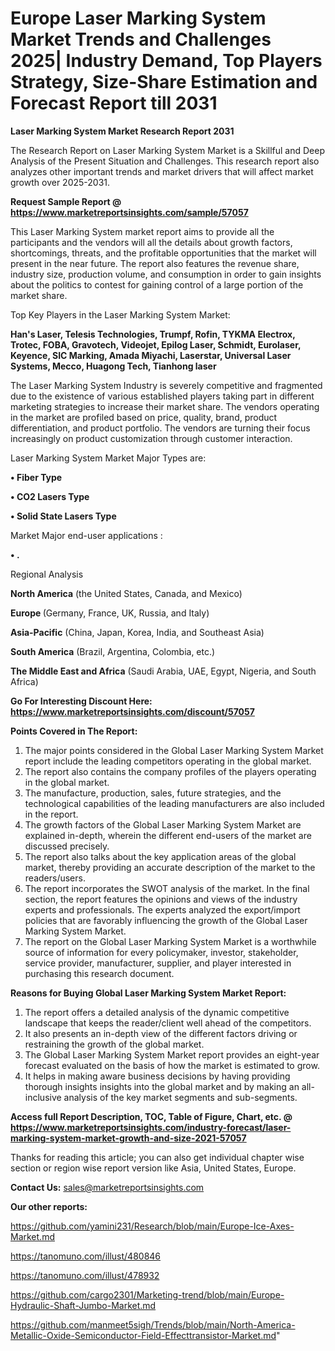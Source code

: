 # Europe Laser Marking System Market Trends and Challenges 2025| Industry Demand, Top Players Strategy, Size-Share Estimation and Forecast Report till 2031

<strong>Laser Marking System Market Research Report 2031</strong>

The Research Report on Laser Marking System Market is a Skillful and Deep Analysis of the Present Situation and Challenges. This research report also analyzes other important trends and market drivers that will affect market growth over 2025-2031.

<strong>Request Sample Report @ <a href=https://www.marketreportsinsights.com/sample/57057>https://www.marketreportsinsights.com/sample/57057</a></strong>

This Laser Marking System market report aims to provide all the participants and the vendors will all the details about growth factors, shortcomings, threats, and the profitable opportunities that the market will present in the near future. The report also features the revenue share, industry size, production volume, and consumption in order to gain insights about the politics to contest for gaining control of a large portion of the market share.

Top Key Players in the Laser Marking System Market:

<strong>Han&#39;s Laser, Telesis Technologies, Trumpf, Rofin, TYKMA Electrox, Trotec, FOBA, Gravotech, Videojet, Epilog Laser, Schmidt, Eurolaser, Keyence, SIC Marking, Amada Miyachi, Laserstar, Universal Laser Systems, Mecco, Huagong Tech, Tianhong laser</strong>

The Laser Marking System Industry is severely competitive and fragmented due to the existence of various established players taking part in different marketing strategies to increase their market share. The vendors operating in the market are profiled based on price, quality, brand, product differentiation, and product portfolio. The vendors are turning their focus increasingly on product customization through customer interaction.

Laser Marking System Market Major Types are:

<strong>• Fiber Type

• CO2 Lasers Type

• Solid State Lasers Type</strong>

Market Major end-user applications :

<strong>• .</strong>

Regional Analysis

</u><strong><b>North America</b></strong> (the United States, Canada, and Mexico)

<strong><b>Europe </b></strong>(Germany, France, UK, Russia, and Italy)

<strong><b>Asia-Pacific</b></strong> (China, Japan, Korea, India, and Southeast Asia)

<strong><b>South America</b></strong> (Brazil, Argentina, Colombia, etc.)

<strong><b>The Middle East and Africa</b></strong> (Saudi Arabia, UAE, Egypt, Nigeria, and South Africa)

<strong>Go For Interesting Discount Here: <a href=https://www.marketreportsinsights.com/discount/57057>https://www.marketreportsinsights.com/discount/57057</a></strong>

<strong>Points Covered in The Report:</strong>
<ol>
  <li>The major points considered in the Global Laser Marking System Market report include the leading competitors operating in the global market.</li>
  <li>The report also contains the company profiles of the players operating in the global market.</li>
  <li>The manufacture, production, sales, future strategies, and the technological capabilities of the leading manufacturers are also included in the report.</li>
  <li>The growth factors of the Global Laser Marking System Market are explained in-depth, wherein the different end-users of the market are discussed precisely.</li>
  <li>The report also talks about the key application areas of the global market, thereby providing an accurate description of the market to the readers/users.</li>
  <li>The report incorporates the SWOT analysis of the market. In the final section, the report features the opinions and views of the industry experts and professionals. The experts analyzed the export/import policies that are favorably influencing the growth of the Global Laser Marking System Market.</li>
  <li>The report on the Global Laser Marking System Market is a worthwhile source of information for every policymaker, investor, stakeholder, service provider, manufacturer, supplier, and player interested in purchasing this research document.</li>
</ol>
<strong>Reasons for Buying Global Laser Marking System Market Report:</strong>

<ol>
  <li>The report offers a detailed analysis of the dynamic competitive landscape that keeps the reader/client well ahead of the competitors.</li>
  <li>It also presents an in-depth view of the different factors driving or restraining the growth of the global market.</li>
  <li>The Global Laser Marking System Market report provides an eight-year forecast evaluated on the basis of how the market is estimated to grow.</li>
  <li>It helps in making aware business decisions by having providing thorough insights insights into the global market and by making an all-inclusive analysis of the key market segments and sub-segments.</li>
</ol>
<strong>Access full Report Description, TOC, Table of Figure, Chart, etc. @ <a href=https://www.marketreportsinsights.com/industry-forecast/laser-marking-system-market-growth-and-size-2021-57057>https://www.marketreportsinsights.com/industry-forecast/laser-marking-system-market-growth-and-size-2021-57057</a></strong>


Thanks for reading this article; you can also get individual chapter wise section or region wise report version like Asia, United States, Europe.

<strong>Contact Us:</strong>
sales@marketreportsinsights.com

<strong>Our other reports:</strong>

<a href=https://github.com/yamini231/Research/blob/main/Europe-Ice-Axes-Market.md>https://github.com/yamini231/Research/blob/main/Europe-Ice-Axes-Market.md</a>

<a href=https://tanomuno.com/illust/480846>https://tanomuno.com/illust/480846</a>

<a href=https://tanomuno.com/illust/478932>https://tanomuno.com/illust/478932</a>

<a href=https://github.com/cargo2301/Marketing-trend/blob/main/Europe-Hydraulic-Shaft-Jumbo-Market.md>https://github.com/cargo2301/Marketing-trend/blob/main/Europe-Hydraulic-Shaft-Jumbo-Market.md</a>

<a href=https://github.com/manmeet5sigh/Trends/blob/main/North-America-Metallic-Oxide-Semiconductor-Field-Effecttransistor-Market.md>https://github.com/manmeet5sigh/Trends/blob/main/North-America-Metallic-Oxide-Semiconductor-Field-Effecttransistor-Market.md</a>"
